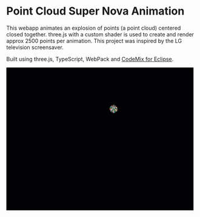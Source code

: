 # Point Cloud Super Nova Animation

This webapp animates an explosion of points (a point cloud) centered closed together. three.js with a custom shader is used to create and render approx 2500 points per animation. This project was inspired by the LG television screensaver.    

Built using three.js, TypeScript, WebPack and [CodeMix for Eclipse](https://www.genuitec.com/products/codemix/).

![Point cloud burst requires webgl support](pointcloudburstanimated.gif)

